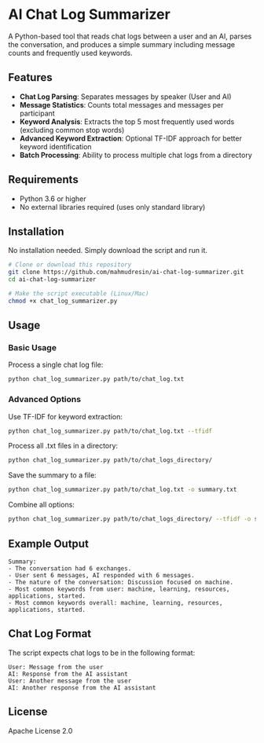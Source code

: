 # AI Chat Log Summarizer

A Python-based tool that reads chat logs between a user and an AI, parses the conversation, and produces a simple summary including message counts and frequently used keywords.

## Features

- **Chat Log Parsing**: Separates messages by speaker (User and AI)
- **Message Statistics**: Counts total messages and messages per participant
- **Keyword Analysis**: Extracts the top 5 most frequently used words (excluding common stop words)
- **Advanced Keyword Extraction**: Optional TF-IDF approach for better keyword identification
- **Batch Processing**: Ability to process multiple chat logs from a directory

## Requirements

- Python 3.6 or higher
- No external libraries required (uses only standard library)

## Installation

No installation needed. Simply download the script and run it.

```bash
# Clone or download this repository
git clone https://github.com/mahmudresin/ai-chat-log-summarizer.git
cd ai-chat-log-summarizer

# Make the script executable (Linux/Mac)
chmod +x chat_log_summarizer.py
```

## Usage

### Basic Usage

Process a single chat log file:

```bash
python chat_log_summarizer.py path/to/chat_log.txt
```

### Advanced Options

Use TF-IDF for keyword extraction:

```bash
python chat_log_summarizer.py path/to/chat_log.txt --tfidf
```

Process all .txt files in a directory:

```bash
python chat_log_summarizer.py path/to/chat_logs_directory/
```

Save the summary to a file:

```bash
python chat_log_summarizer.py path/to/chat_log.txt -o summary.txt
```

Combine all options:

```bash
python chat_log_summarizer.py path/to/chat_logs_directory/ --tfidf -o summary.txt
```

## Example Output

```
Summary:
- The conversation had 6 exchanges.
- User sent 6 messages, AI responded with 6 messages.
- The nature of the conversation: Discussion focused on machine.
- Most common keywords from user: machine, learning, resources, applications, started.
- Most common keywords overall: machine, learning, resources, applications, started.
```

## Chat Log Format

The script expects chat logs to be in the following format:

```
User: Message from the user
AI: Response from the AI assistant
User: Another message from the user
AI: Another response from the AI assistant
```

## License

Apache License 2.0
